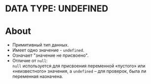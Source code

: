 # DATA TYPE: UNDEFINED

# About
- Примитивный тип данных.
- Имеет одно значение - `undefined`.
- Означает "значение не присвоено".
- Отличие от `null`:  
`null` используется для присвоения переменной «пустого» или «неизвестного» значения, а `undefined` – для проверок, была ли переменная назначена.